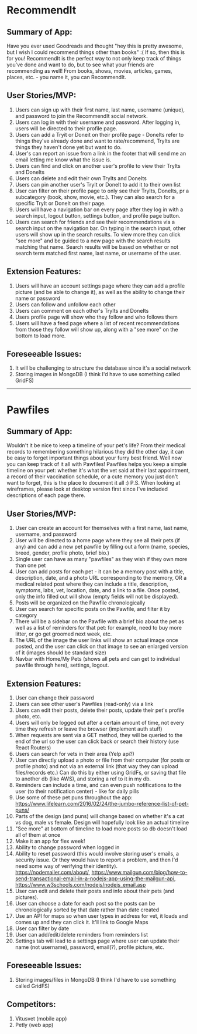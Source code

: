 # RecommendIt

## Summary of App:
Have you ever used Goodreads and thought "hey this is pretty awesome, but I wish I could recommend things other than books" :( If so, then this is for you! RecommendIt is the perfect way to not only keep track of things you've done and want to do, but to see what your friends are recommending as well! From books, shows, movies, articles, games, places, etc. - you name it, you can RecommendIt.

## User Stories/MVP: 
1. Users can sign up with their first name, last name, username (unique), and password to join the RecommendIt social network.
2. Users can log in with their username and password. After logging in, users will be directed to their profile page.
3. Users can add a Tryit or Doneit on their profile page - DoneIts refer to things they've already done and want to rate/recommend, TryIts are things they haven't done yet but want to do. 
4. User's can report an issue from a link in the footer that will send me an email letting me know what the issue is. 
5. Users can find and click on another user's profile  to view their TryIts and DoneIts 
6. Users can delete and edit their own TryIts and DoneIts 
7. Users can pin another user's TryIt or DoneIt to add it to their own list 
8. User can filter on their profile page to only see their TryIts, DoneIts, pr a subcategory (book, show, movie, etc.). They can also search for a specific TryIt or DoneIt on their page. 
9. Users will have a navigation bar on every page after they log in with a search input, logout button, settings button, and profile page button.
10. Users can search for friends and see their recommendations via a search input on the navigation bar. On typing in the search input, other users will show up in the search results. To view more they can click "see more" and be guided to a new page with the search results matching that name. Search results will be based on whether or not search term matched first name, last name, or username of the user.


## Extension Features: 
1. Users will have an account settings page where they can add a profile picture (and be able to change it), as well as the ability to change their name or password 
2. Users can follow and unfollow each other
3. Users can comment on each other's TryIts and DoneIts
4. Users profile page will show who they follow and who follows them
5. Users will have a feed page where a list of recent recommendations from those they follow will show up, along with a "see more" on the bottom to load more.

## Foreseeable Issues: 
1. It will be challenging to structure the database since it's a social network 
2. Storing images in MongoDB (I think I'd have to use something called GridFS) 
__________________

# Pawfiles

## Summary of App:
Wouldn't it be nice to keep a timeline of your pet's life?
From their medical records to remembering something hilarious they did
the other day, it can be easy to forget important things about your
furry best friend. Well now you can keep track of it all with
Pawfiles! Pawfiles helps you keep a simple timeline on your pet:
whether it's what the vet said at their last appointment, a record of
their vaccination schedule, or a cute memory you just don't want to
forget, this is the place to document it all :) P.S. When looking at
wireframes, please look at desktop version first since I've included
descriptions of each page there.

## User Stories/MVP: 
1. User can create an account for themselves with a first name, last name, username, and password
2. User will be directed to a home page where they see all their pets (if any) and can add a new pet pawfile by filling out a form (name, species, breed, gender, profile photo, brief bio.)
3. Single user can have as many "pawfiles" as they wish if they own more than one pet
4. User can add posts for each pet - it can be a memory post with a title, description, date, and a photo URL corresponding to the memory, OR a medical related post where they can include a title, description, symptoms, labs, vet, location, date, and a link to a file. Once posted, only the info filled out will show (empty fields will not be displayed).
5. Posts will be organized on the Pawfile chronologically
6. User can search for specific posts on the Pawfile, and filter it by category
7. There will be a sidebar on the Pawfile with a brief bio about the pet as well as a list of reminders for that pet: for
example, need to buy more litter, or go get groomed next week, etc.
8. The URL of the image the user links will show an actual image once posted, and the user can click on that image to see an enlarged version of it (images should be standard size) 
9. Navbar with Home/My Pets (shows all pets and can get to individual pawfile through here), settings, logout.

## Extension Features: 
1. User can change their password
2. Users can see other user's Pawfiles (read-only) via a link
3. Users can edit their posts, delete their posts, update their pet's profile photo, etc.
4. Users will only be logged out after a certain amount of time, not every time they refresh or leave the browser (implement auth stuff) 
5. When requests are sent via a GET method, they will be queried to the end of the url so the user can click back or search their history (use React Routers) 
6. Users can search for vets in their area (Yelp api?) 
7. User can directly upload a photo or file from their computer (for posts or profile photo) and not via an external link (that way they can upload files/records etc.) Can do this by either using GridFs, or saving that file to another db (like AWS), and storing a ref to it in my db. 
8. Reminders can include a time, and can even push notifications to the user (to their notification center) - like for daily pills 
9. Use some of these pet puns throughout the app: https://www.lifelearn.com/2016/02/24/the-jumbo-reference-list-of-pet-puns/
10. Parts of the design (and puns) will change based on whether it's a cat vs dog, male vs female. Design will hopefully look like an actual timeline
11. "See more" at bottom of timeline to load more posts so db doesn't load all of them at once
12. Make it an app for flex week!
13. Ability to change password when logged in
14. Ability to reset password (this would involve storing user's emails, a security issue. Or they would have to report a problem, and then I'd need some way of verifying their identity). https://nodemailer.com/about/, https://www.mailgun.com/blog/how-to-send-transactional-email-in-a-nodejs-app-using-the-mailgun-api, https://www.w3schools.com/nodejs/nodejs_email.asp
15. User can edit and delete their posts and info about their pets (and pictures). 
16. User can choose a date for each post so the posts can be chronologically sorted by that date rather than date created
17. Use an API for maps so when user types in address for vet, it loads and comes up and they can click it. It'll link to Google Maps 
18. User can filter by date 
19. User can add/edit/delete reminders from reminders list
20. Settings tab will lead to a settings page where user can update their name (not username), password, email(?), profile picture, etc. 

## Foreseeable Issues: 
1. Storing images/files in MongoDB (I think I'd have to use something called GridFS) 

## Competitors:
1. Vitusvet (mobile app)
2. Petly (web app) 
